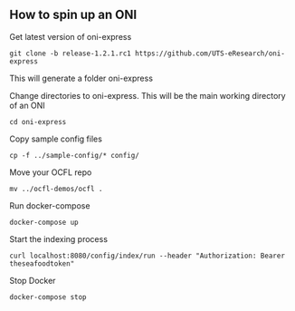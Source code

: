 ## How to spin up an ONI

Get latest version of oni-express

```shell script
git clone -b release-1.2.1.rc1 https://github.com/UTS-eResearch/oni-express
```

This will generate a folder oni-express

Change directories to oni-express. This will be the main working directory of an ONI

```shell script
cd oni-express
```

Copy sample config files
```shell script
cp -f ../sample-config/* config/
```

Move your OCFL repo
```shell script
mv ../ocfl-demos/ocfl .
```
Run docker-compose

```shell script
docker-compose up
```

Start the indexing process
```shell script
curl localhost:8080/config/index/run --header "Authorization: Bearer theseafoodtoken"
```

Stop Docker
```shell script
docker-compose stop
```
